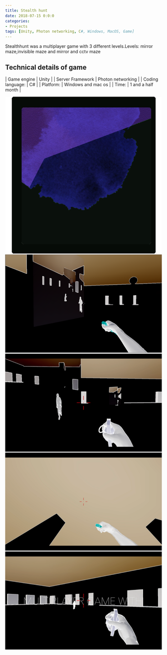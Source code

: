 ```yaml
---
title: Stealth hunt
date: 2018-07-15 0:0:0
categories:
- Projects
tags: [Unity, Photon networking, C#, Windows, MacOS, Game]
---
```


Stealthhunt was a multiplayer game with 3 different levels.Levels: mirror maze,invisible maze and mirror and cctv maze


## Technical details of game

| Game engine | Unity |
| Server Framework | Photon networking |
| Coding language: | C# |
| Platform: | Windows and mac os |
| Time: | 1 and a half month |

![stealthhunticon](/assets/images/Stealthhunticon.jpg)
![stealthhuntscreenshot1](/assets/images/stealthhuntscreenshot1.png)
![stealthhuntscreenshot2](/assets/images/stealthhuntscreenshot2.png)
![stealthhuntscreenshot3](/assets/images/stealthhuntscreenshot3.png)
![stealthhuntscreenshot4](/assets/images/stealthhuntscreenshot4.png)
